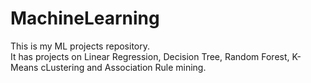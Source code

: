 # MachineLearning
This is my ML projects repository.
</br>
It has projects on Linear Regression, Decision Tree, Random Forest, K-Means cLustering and Association Rule mining. 
